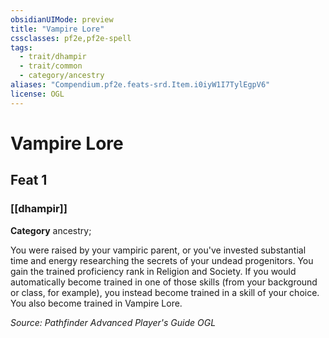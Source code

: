```yaml
---
obsidianUIMode: preview
title: "Vampire Lore"
cssclasses: pf2e,pf2e-spell
tags:
  - trait/dhampir
  - trait/common
  - category/ancestry
aliases: "Compendium.pf2e.feats-srd.Item.i0iyW1I7TylEgpV6"
license: OGL
---
```

# Vampire Lore
## Feat 1
### [[dhampir]]

**Category** ancestry; 




You were raised by your vampiric parent, or you've invested substantial time and energy researching the secrets of your undead progenitors. You gain the trained proficiency rank in Religion and Society. If you would automatically become trained in one of those skills (from your background or class, for example), you instead become trained in a skill of your choice. You also become trained in Vampire Lore.

*Source: Pathfinder Advanced Player's Guide*
*OGL*